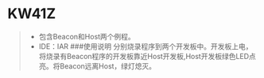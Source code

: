 ﻿# KW41Z
>* 包含Beacon和Host两个例程。
>* IDE：IAR
###使用说明
分别烧录程序到两个开发板中。开发板上电，将烧录有Beacon程序的开发板靠近Host开发板,Host开发板绿色LED点亮。将Beacon远离Host，绿灯熄灭。
